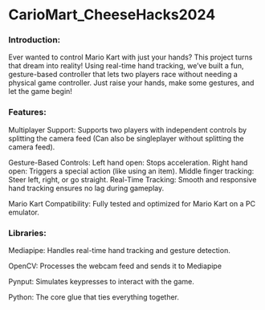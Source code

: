# CarioMart_CheeseHacks2024


### Introduction:

  Ever wanted to control Mario Kart with just your hands? This project turns that dream into reality! Using real-time hand tracking, we’ve built a fun, gesture-based controller that lets two players race without needing a physical game controller. Just raise your hands, make some gestures, and let the game begin!


### Features:


  Multiplayer Support:
    Supports two players with independent controls by splitting the camera feed (Can also be singleplayer without splitting the camera feed).
  
  Gesture-Based Controls:
    Left hand open: Stops acceleration.
    Right hand open: Triggers a special action (like using an item).
    Middle finger tracking: Steer left, right, or go straight.
    Real-Time Tracking:
    Smooth and responsive hand tracking ensures no lag during gameplay.
  
  Mario Kart Compatibility:
    Fully tested and optimized for Mario Kart on a PC emulator.



### Libraries:


  Mediapipe: Handles real-time hand tracking and gesture detection.
  
  OpenCV: Processes the webcam feed and sends it to Mediapipe
  
  Pynput: Simulates keypresses to interact with the game.
  
  Python: The core glue that ties everything together.
  
